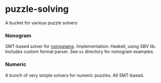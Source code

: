 # puzzle-solving
A bucket for various puzzle solvers

### Nonogram

SMT-based solver for [nonograms](https://en.wikipedia.org/wiki/Nonogram).
Implementation: Haskell, using SBV lib.  
Includes custom format parser. See `ex` directory for nonogram examples.

### Numeric

A bunch of very simple solvers for numeric puzzles.
All SMT-based.
